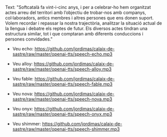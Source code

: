 
Text: "Softcatalà fa vint-i-cinc anys, i per a celebrar-ho hem organitzat actes arreu del territori amb l’objectiu de trobar-nos amb companys, col·laboradors, antics membres i altres persones que ens donen suport. Volem recordar i repassar la nostra trajectòria, analitzar la situació actual de la llengua i debatre els reptes de futur. Els diversos actes tindran una estructura similar, tot i que comptaran amb diferents conduccions i persones convidades."


* Veu echo: 
https://github.com/jordimas/calaix-de-sastre/raw/master/openai-tts/speech-echo.mp3

* Veu alloy: 
https://github.com/jordimas/calaix-de-sastre/raw/master/openai-tts/speech-alloy.mp3

* Veu fable: 
https://github.com/jordimas/calaix-de-sastre/raw/master/openai-tts/speech-fable.mp3

* Veu nova: 
https://github.com/jordimas/calaix-de-sastre/raw/master/openai-tts/speech-nova.mp3

* Veu onyx: 
https://github.com/jordimas/calaix-de-sastre/raw/master/openai-tts/speech-onyx.mp3

* Veu shimmer: 
https://github.com/jordimas/calaix-de-sastre/raw/master/openai-tts/speech-shimmer.mp3


